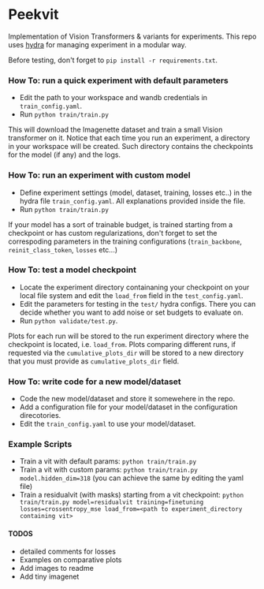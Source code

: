 # Peekvit
Implementation of Vision Transformers & variants for experiments.
This repo uses [hydra](https://hydra.cc/) for managing experiment in a modular way.

Before testing, don't forget to `pip install -r requirements.txt`.

### How To: run a quick experiment with default parameters
- Edit the path to your workspace and wandb credentials in `train_config.yaml`. 
- Run `python train/train.py` 

This will download the Imagenette dataset and train a small Vision transformer on it. Notice that each time you run an experiment, a directory in your workspace will be created. Such directory contains the checkpoints for the model (if any) and the logs. 

### How To: run an experiment with custom model
- Define experiment settings (model, dataset, training, losses etc..) in the hydra file `train_config.yaml`. All explanations provided inside the file.
- Run `python train/train.py` 

If your model has a sort of trainable budget, is trained starting from a checkpoint or has custom regularizations, don't forget to set the correspoding parameters in the training configurations (`train_backbone`, `reinit_class_token`, `losses` etc...) 

### How To: test a model checkpoint
- Locate the experiment directory containaning your checkpoint on your local file system and edit the `load_from` field in the `test_config.yaml`. 
- Edit the parameters for testing in the `test/` hydra configs. There you can decide whether you want to add noise or set budgets to evaluate on.
- Run  `python validate/test.py`. 

Plots for each run will be stored to the run experiment directory where the checkpoint is located, i.e. `load_from`. Plots comparing different runs, if requested via the  `cumulative_plots_dir` will be stored to a new directory that you must provide as `cumulative_plots_dir` field.

### How To: write code for a new model/dataset
- Code the new model/dataset and store it somewehere in the repo.
- Add a configuration file for your model/dataset in the configuration direcotories.
- Edit the `train_config.yaml` to use your model/dataset.


### Example Scripts

- Train a vit with default params: `python train/train.py`
- Train a vit with custom params: `python train/train.py model.hidden_dim=318` (you can achieve the same by editing the yaml file)
- Train a residualvit (with masks) starting from a vit checkpoint: `python train/train.py model=residualvit training=finetuning losses=crossentropy_mse load_from=<path to experiment_directory containing vit>`



#### TODOS
- detailed comments for losses
- Examples on comparative plots
- Add images to readme
- Add tiny imagenet
